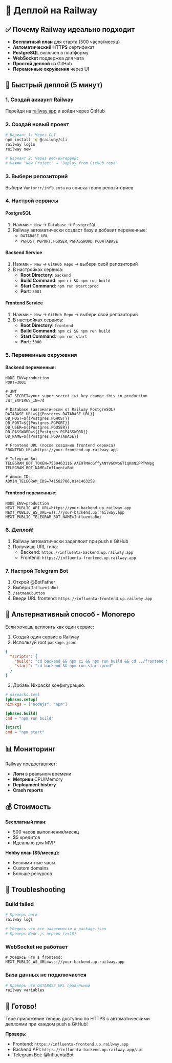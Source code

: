 # 🚂 Деплой на Railway

## ✅ Почему Railway идеально подходит

- **Бесплатный план** для старта (500 часов/месяц)
- **Автоматический HTTPS** сертификат
- **PostgreSQL** включен в платформу
- **WebSocket** поддержка для чата
- **Простой деплой** из GitHub
- **Переменные окружения** через UI

## 🚀 Быстрый деплой (5 минут)

### 1. Создай аккаунт Railway
Перейди на [railway.app](https://railway.app/) и войди через GitHub

### 2. Создай новый проект
```bash
# Вариант 1: Через CLI
npm install -g @railway/cli
railway login
railway new

# Вариант 2: Через веб-интерфейс
# Нажми "New Project" → "Deploy from GitHub repo"
```

### 3. Выбери репозиторий
Выбери `Vantorrr/influenta` из списка твоих репозиториев

### 4. Настрой сервисы

#### PostgreSQL
1. Нажми `+ New` → `Database` → `PostgreSQL`
2. Railway автоматически создаст базу и добавит переменные:
   - `DATABASE_URL`
   - `PGHOST`, `PGPORT`, `PGUSER`, `PGPASSWORD`, `PGDATABASE`

#### Backend Service
1. Нажми `+ New` → `GitHub Repo` → выбери свой репозиторий
2. В настройках сервиса:
   - **Root Directory**: `backend`
   - **Build Command**: `npm ci && npm run build`
   - **Start Command**: `npm run start:prod`
   - **Port**: `3001`

#### Frontend Service
1. Нажми `+ New` → `GitHub Repo` → выбери свой репозиторий
2. В настройках сервиса:
   - **Root Directory**: `frontend`
   - **Build Command**: `npm ci && npm run build`
   - **Start Command**: `npm run start`
   - **Port**: `3000`

### 5. Переменные окружения

#### Backend переменные:
```env
NODE_ENV=production
PORT=3001

# JWT
JWT_SECRET=your_super_secret_jwt_key_change_this_in_production
JWT_EXPIRES_IN=7d

# Database (автоматически от Railway PostgreSQL)
DATABASE_URL=${{Postgres.DATABASE_URL}}
DB_HOST=${{Postgres.PGHOST}}
DB_PORT=${{Postgres.PGPORT}}
DB_USER=${{Postgres.PGUSER}}
DB_PASSWORD=${{Postgres.PGPASSWORD}}
DB_NAME=${{Postgres.PGDATABASE}}

# Frontend URL (после создания frontend сервиса)
FRONTEND_URL=https://your-frontend.up.railway.app

# Telegram Bot
TELEGRAM_BOT_TOKEN=7539463116:AAE97MAcGffyANYVGOWoGT1qKmNiPPTVWpg
TELEGRAM_BOT_NAME=InfluentaBot

# Admin IDs
ADMIN_TELEGRAM_IDS=741582706,8141463258
```

#### Frontend переменные:
```env
NODE_ENV=production
NEXT_PUBLIC_API_URL=https://your-backend.up.railway.app
NEXT_PUBLIC_WS_URL=wss://your-backend.up.railway.app
NEXT_PUBLIC_TELEGRAM_BOT_NAME=InfluentaBot
```

### 6. Деплой!
1. Railway автоматически задеплоит при push в GitHub
2. Получишь URL типа:
   - Backend: `https://influenta-backend.up.railway.app`
   - Frontend: `https://influenta-frontend.up.railway.app`

### 7. Настрой Telegram Bot
1. Открой @BotFather
2. Выбери `InfluentaBot`
3. `/setmenubutton`
4. Введи URL frontend: `https://influenta-frontend.up.railway.app`

## 🔧 Альтернативный способ - Monorepo

Если хочешь деплоить как один сервис:

1. Создай один сервис в Railway
2. Используй root `package.json`:
```json
{
  "scripts": {
    "build": "cd backend && npm ci && npm run build && cd ../frontend && npm ci && npm run build",
    "start": "cd backend && npm run start:prod"
  }
}
```

3. Добавь Nixpacks конфигурацию:
```toml
# nixpacks.toml
[phases.setup]
nixPkgs = ["nodejs", "npm"]

[phases.build]
cmd = "npm run build"

[start]
cmd = "npm start"
```

## 📊 Мониторинг

Railway предоставляет:
- **Логи** в реальном времени
- **Метрики** CPU/Memory
- **Deployment history**
- **Crash reports**

## 💰 Стоимость

**Бесплатный план:**
- 500 часов выполнения/месяц
- $5 кредитов
- Идеально для MVP

**Hobby план ($5/месяц):**
- Безлимитные часы
- Custom domains
- Больше ресурсов

## 🚨 Troubleshooting

### Build failed
```bash
# Проверь логи
railway logs

# Убедись что все зависимости в package.json
# Проверь Node.js версию (>=18)
```

### WebSocket не работает
```env
# Убедись что в frontend:
NEXT_PUBLIC_WS_URL=wss://your-backend.up.railway.app
```

### База данных не подключается
```bash
# Проверь что DATABASE_URL правильный
railway variables
```

## 🎯 Готово!

Твое приложение теперь доступно по HTTPS с автоматическими деплоями при каждом push в GitHub!

**Проверь:**
- Frontend: `https://influenta-frontend.up.railway.app`
- Backend API: `https://influenta-backend.up.railway.app/api`
- Telegram Bot: @InfluentaBot

